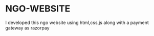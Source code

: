 # NGO-WEBSITE
I developed this ngo website using html,css,js along with a payment gateway as razorpay 
